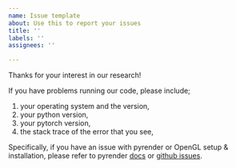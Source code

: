 ```yaml
---
name: Issue template
about: Use this to report your issues
title: ''
labels: ''
assignees: ''

---
```


Thanks for your interest in our research!

If you have problems running our code, please include;

1. your operating system and the version,
2. your python version,
3. your pytorch version,
4. the stack trace of the error that you see,

Specifically, if you have an issue with pyrender or OpenGL setup & installation, please refer to pyrender [docs](https://pyrender.readthedocs.io/en/latest/) or [github issues](https://github.com/mmatl/pyrender/issues).
